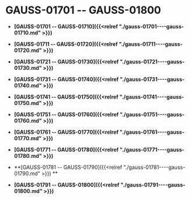 # GAUSS-01701 -- GAUSS-01800<a name="ZH-CN_TOPIC_0302073398"></a>

-   **[GAUSS-01701 -- GAUSS-01710]({{<relref "./gauss-01701----gauss-01710.md" >}})**  

-   **[GAUSS-01711 -- GAUSS-01720]({{<relref "./gauss-01711----gauss-01720.md" >}})**  

-   **[GAUSS-01721 -- GAUSS-01730]({{<relref "./gauss-01721----gauss-01730.md" >}})**  

-   **[GAUSS-01731 -- GAUSS-01740]({{<relref "./gauss-01731----gauss-01740.md" >}})**  

-   **[GAUSS-01741 -- GAUSS-01750]({{<relref "./gauss-01741----gauss-01750.md" >}})**  

-   **[GAUSS-01751 -- GAUSS-01760]({{<relref "./gauss-01751----gauss-01760.md" >}})**  

-   **[GAUSS-01761 -- GAUSS-01770]({{<relref "./gauss-01761----gauss-01770.md" >}})**  

-   **[GAUSS-01771 -- GAUSS-01780]({{<relref "./gauss-01771----gauss-01780.md" >}})**  

-   **[GAUSS-01781 -- GAUSS-01790]({{<relref "./gauss-01781----gauss-01790.md" >}})  **

-   **[GAUSS-01791 -- GAUSS-01800]({{<relref "./gauss-01791----gauss-01800.md" >}})**  


